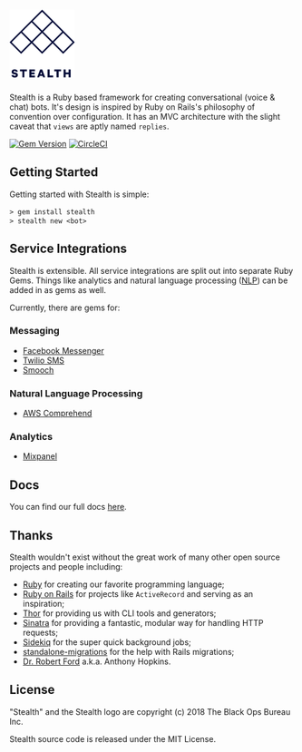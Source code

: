 # <a href='https://hellostealth.org'><img src='logo.svg' height='120' alt='Stealth Logo' aria-label='hellostealth.org' /></a>

Stealth is a Ruby based framework for creating conversational (voice & chat) bots. It's design is inspired by Ruby on Rails's philosophy of convention over configuration. It has an MVC architecture with the slight caveat that `views` are aptly named `replies`.

[![Gem Version](https://badge.fury.io/rb/stealth.svg)](https://badge.fury.io/rb/stealth)
[![CircleCI](https://circleci.com/gh/hellostealth/stealth/tree/master.svg?style=shield)](https://circleci.com/gh/hellostealth/stealth/tree/master)

## Getting Started

Getting started with Stealth is simple:

```
> gem install stealth
> stealth new <bot>
```

## Service Integrations

Stealth is extensible. All service integrations are split out into separate Ruby Gems. Things like analytics and natural language processing ([NLP](https://en.wikipedia.org/wiki/Natural-language_processing)) can be added in as gems as well.

Currently, there are gems for:

### Messaging
* [Facebook Messenger](https://github.com/hellostealth/stealth-facebook)
* [Twilio SMS](https://github.com/hellostealth/stealth-twilio)
* [Smooch](https://github.com/hellostealth/stealth-smooch)

### Natural Language Processing
* [AWS Comprehend](https://github.com/hellostealth/stealth-aws-comprehend)

### Analytics
* [Mixpanel](https://github.com/hellostealth/stealth-mixpanel)

## Docs

You can find our full docs [here](https://hellostealth.org/docs).

## Thanks

Stealth wouldn't exist without the great work of many other open source projects and people including:

* [Ruby](https://www.ruby-lang.org/) for creating our favorite programming language;
* [Ruby on Rails](http://rubyonrails.org) for projects like `ActiveRecord` and serving as an inspiration;
* [Thor](http://whatisthor.com) for providing us with CLI tools and generators;
* [Sinatra](http://sinatrarb.com) for providing a fantastic, modular way for handling HTTP requests;
* [Sidekiq](https://sidekiq.org) for the super quick background jobs;
* [standalone-migrations](https://github.com/thuss/standalone-migrations) for the help with Rails migrations;
* [Dr. Robert Ford](http://westworld.wikia.com/wiki/Robert_Ford) a.k.a. Anthony Hopkins.

## License

"Stealth" and the Stealth logo are copyright (c) 2018 The Black Ops Bureau Inc.

Stealth source code is released under the MIT License.
